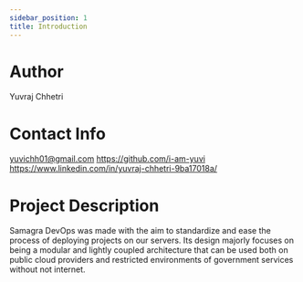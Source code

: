 ```yaml
---
sidebar_position: 1
title: Introduction
---
```



# Author
Yuvraj Chhetri

# Contact Info
yuvichh01@gmail.com
https://github.com/i-am-yuvi
https://www.linkedin.com/in/yuvraj-chhetri-9ba17018a/

# Project Description
Samagra DevOps was made with the aim to standardize and ease the process of deploying projects on our servers. Its design majorly focuses on being a modular and lightly coupled architecture that can be used both on public cloud providers and restricted environments of government services without not internet.



